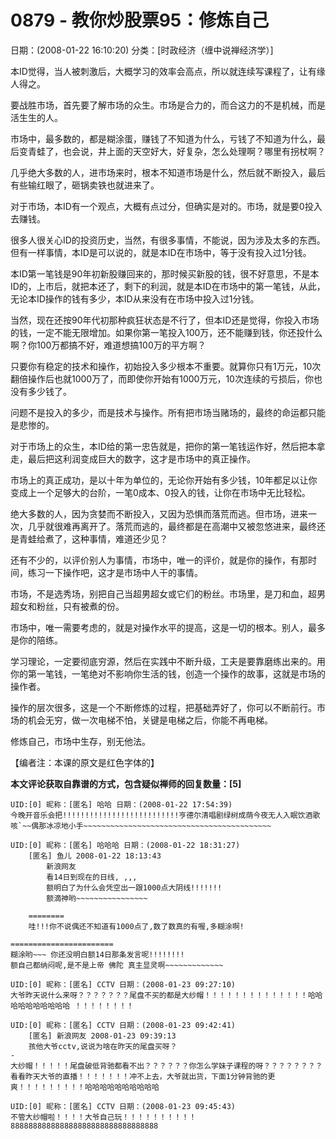 # 0879 - 教你炒股票95：修炼自己
日期：(2008-01-22 16:10:20) 分类：[时政经济（缠中说禅经济学）] 

本ID觉得，当人被刺激后，大概学习的效率会高点，所以就连续写课程了，让有缘人得之。

要战胜市场，首先要了解市场的众生。市场是合力的，而合这力的不是机械，而是活生生的人。

市场中，最多数的，都是糊涂蛋，赚钱了不知道为什么，亏钱了不知道为什么，最后变青蛙了，也会说，井上面的天空好大，好复杂，怎么处理啊？哪里有拐杖啊？

几乎绝大多数的人，进市场来时，根本不知道市场是什么，然后就不断投入，最后有些输红眼了，砸锅卖铁也就进来了。

对于市场，本ID有一个观点，大概有点过分，但确实是对的。市场，就是要0投入去赚钱。

很多人很关心ID的投资历史，当然，有很多事情，不能说，因为涉及太多的东西。但有一样事情，本ID是可以说的，就是本ID在市场中，等于没有投入过1分钱。

本ID第一笔钱是90年初新股赚回来的，那时候买新股的钱，很不好意思，不是本ID的，上市后，就把本还了，剩下的利润，就是本ID在市场中的第一笔钱，从此，无论本ID操作的钱有多少，本ID从来没有在市场中投入过1分钱。

当然，现在还按90年代初那种疯狂状态是不行了，但本ID还是觉得，你投入市场的钱，一定不能无限增加。如果你第一笔投入100万，还不能赚到钱，你还投什么啊？你100万都搞不好，难道想搞100万的平方啊？

只要你有稳定的技术和操作，初始投入多少根本不重要。就算你只有1万元，10次翻倍操作后也就1000万了，而即使你开始有1000万元，10次连续的亏损后，你也没有多少钱了。

问题不是投入的多少，而是技术与操作。所有把市场当赌场的，最终的命运都只能是悲惨的。

对于市场上的众生，本ID给的第一忠告就是，把你的第一笔钱运作好，然后把本拿走，最后把这利润变成巨大的数字，这才是市场中的真正操作。

市场上的真正成功，是以十年为单位的，无论你开始有多少钱，10年都足以让你变成上一个足够大的台阶，一笔0成本、0投入的钱，让你在市场中无比轻松。

绝大多数的人，因为贪婪而不断投入，又因为恐惧而落荒而逃。但市场，进来一次，几乎就很难再离开了。落荒而逃的，最终都是在高潮中又被忽悠进来，最终还是青蛙给煮了，这种事情，难道还少见？

还有不少的，以评价别人为事情，市场中，唯一的评价，就是你的操作，有那时间，练习一下操作吧，这才是市场中人干的事情。

市场，不是选秀场，别把自己当超男超女或它们的粉丝。市场里，是刀和血，超男超女和粉丝，只有被煮的份。

市场中，唯一需要考虑的，就是对操作水平的提高，这是一切的根本。别人，最多是你的陪练。

学习理论，一定要彻底穷源，然后在实践中不断升级，工夫是要靠磨练出来的。用你的第一笔钱，一笔绝对不影响你生活的钱，创造一个操作的故事，这就是市场的操作者。

操作的层次很多，这是一个不断修炼的过程，把基础弄好了，你可以不断前行。市场的机会无穷，做一次电梯不怕，关键是电梯之后，你能不再电梯。

修炼自己，市场中生存，别无他法。



【编者注：本课的原文是红色字体的】



**本文评论获取自靠谱的方式，包含疑似禅师的回复数量：[5]**




```
UID:[0] 昵称：[匿名] 哈哈 日期：(2008-01-22 17:54:39)
今晚开音乐会把!!!!!!!!!!!!!!!!!!!!!!!!!!亨德尔清唱剧绿树成荫今夜无人入眠饮酒歌咳`~~偶那冰凉地小手~~~~~~~~~~~~~~~~~~~~~~~~~~~~~~~~~~~~~~~~~~
```



```
UID:[0] 昵称：[匿名] 哈哈哈 日期：(2008-01-22 18:31:27)
	[匿名] 鱼儿 2008-01-22 18:13:43 
		新浪网友
		看14日到现在的日线, ,,, 
		额明白了为什么会凭空出一跟1000点大阴线!!!!!!!
		额滴神哟~~~~~~~~~~~~~~~~
		
	========
	哇!!!你不说偶还不知道有1000点了,数了数真的有喔,多糊涂啊!
	
=======================
糊涂哟~~~ 你还没明白额14日那条发言呢!!!!!!!!
额自己都纳闷呢,是不是上帝 佛陀 真主显灵啊~~~~~~~~~~~~~
```



```
UID:[0] 昵称：[匿名] CCTV 日期：(2008-01-23 09:27:10)
大爷昨天说什么来呀？？？？？？？尾盘不买的都是大纱帽！！！！！！！！！！！！！！哈哈哈哈哈哈哈哈哈哈 ！！！！！！！！
```



```
UID:[0] 昵称：[匿名] CCTV 日期：(2008-01-23 09:42:41)
	[匿名] 新浪网友 2008-01-23 09:39:13 
	孩他大爷cctv,说说为啥在昨天的尾盘买呀？
-
大纱帽！！！！！尾盘破低背驰都看不出？？？？？？你怎么学妹子课程的呀？？？？？？？？看看昨天大爷的直播！！！！！！！冲不上去，大爷就出货，下面1分钟背驰的更爽！！！！！！！！！哈哈哈哈哈哈哈哈哈哈
```



```
UID:[0] 昵称：[匿名] CCTV 日期：(2008-01-23 09:45:43)
不管大纱帽啦！！！！大爷自己玩！！！！！！！！！！888888888888888888888888888888888
```



